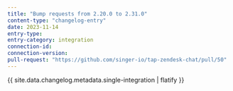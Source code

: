 ```yaml
---
title: "Bump requests from 2.20.0 to 2.31.0"
content-type: "changelog-entry"
date: 2023-11-14
entry-type: 
entry-category: integration
connection-id: 
connection-version: 
pull-request: "https://github.com/singer-io/tap-zendesk-chat/pull/50"
---
```

{{ site.data.changelog.metadata.single-integration | flatify }}